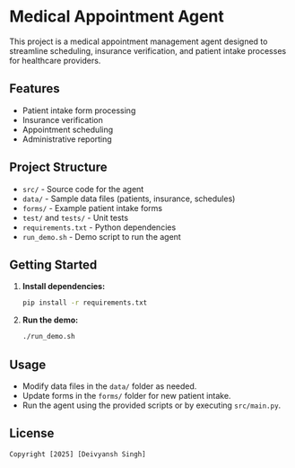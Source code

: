 # Medical Appointment Agent

This project is a medical appointment management agent designed to streamline scheduling, insurance verification, and patient intake processes for healthcare providers.

## Features
- Patient intake form processing
- Insurance verification
- Appointment scheduling
- Administrative reporting

## Project Structure
- `src/` - Source code for the agent
- `data/` - Sample data files (patients, insurance, schedules)
- `forms/` - Example patient intake forms
- `test/` and `tests/` - Unit tests
- `requirements.txt` - Python dependencies
- `run_demo.sh` - Demo script to run the agent

## Getting Started
1. **Install dependencies:**
   ```bash
   pip install -r requirements.txt
   ```
2. **Run the demo:**
   ```bash
   ./run_demo.sh
   ```

## Usage
- Modify data files in the `data/` folder as needed.
- Update forms in the `forms/` folder for new patient intake.
- Run the agent using the provided scripts or by executing `src/main.py`.

## License
    Copyright [2025] [Deivyansh Singh]
